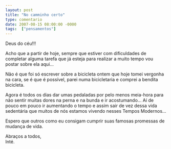 ```yaml
---
layout: post
title: "No camminho certo"
type: comentario
date: 2007-08-15 08:00:00 -0000
tags:  ["pensamentos"]
---
```

Deus do céu!!!

Acho que a partir de hoje, sempre que estiver com dificuldades de completar alguma tarefa que já esteja para realizar a muito tempo vou postar sobre ela aqui...

Não é que foi só escrever sobre a bicicleta ontem que hoje tomei vergonha na cara, se é que é possível, parei numa bicicletaria e comprei a bendita bicicleta.

Agora é todos os dias dar umas pedaladas por pelo menos meia-hora para não sentir muitas dores na perna e na bunda e ir acostumando... Aí de pouco em pouco ir aumentando o tempo e assim sair de vez dessa vida sedentária que muitos de nós estamos vivendo nesses Tempos Modernos...

Espero que outros como eu consigam cumprir suas famosas promessas de mudança de vida.

Abraços a todos,  
Inté.